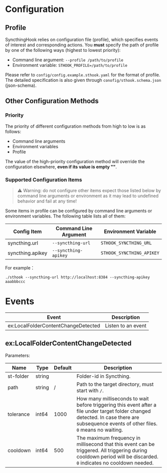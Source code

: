# Configuration

## Profile

SyncthingHook relies on configuration file (profile), which specifies events of interest and corresponding
actions. You **must** specify the path of profile by one of the following ways (highest to lowest priority):

- Command line argument: `--profile /path/to/profile`
- Environment variable: `STHOOK_PROFILE=/path/to/profile`

Please refer to `config/config.example.sthook.yaml` for the format of profile. The detailed specification is also given
through `conofig/sthook.schema.json` (json-schema).

## Other Configuration Methods

### Priority

The priority of different configuration methods from high to low is as follows:

- Command line arguments
- Environment variables
- Profile

The value of the high-priority configuration method will override the configuration elsewhere, **even if its value is
empty ""**.

### Supported Configuration Items

> ⚠️ Warning: do not configure other items expect those listed below by command line arguments or environment as it
> may lead to undefined behavior and fail at any time!

Some items in profile can be configured by command line arguments or environment variables. The following table lists
all of them:

| Config Item      | Command Line Argument | Environment Variable      |
|------------------|-----------------------|---------------------------|
| syncthing.url    | `--syncthing-url`     | `STHOOK_SYNCTHING_URL`    |
| syncthing.apikey | `--syncthing-apikey`  | `STHOOK_SYNCTHING_APIKEY` |

For example：

```shell
./sthook --syncthing-url http://localhost:8384 --syncthing-apikey aaabbbccc
```

# Events

| Event                               | Description        |
|-------------------------------------|--------------------|
| ex:LocalFolderContentChangeDetected | Listen to an event |

## ex:LocalFolderContentChangeDetected

Parameters:

| Name      | Type   | Default | Description                                                                                                                                                                              |
|-----------|--------|---------|------------------------------------------------------------------------------------------------------------------------------------------------------------------------------------------|
| st-folder | string |         | Folder-id in Syncthing.                                                                                                                                                                  |
| path      | string | /       | Path to the target directory, must start with `/`.                                                                                                                                       |
| tolerance | int64  | 1000    | How many milliseconds to wait before triggering this event after a file under target folder changed detected. In case there are subsequence events of other files. `0` means no waiting. |
| cooldown  | int64  | 500     | The maximum frequency in millisecond that this event can be triggered. All triggering during cooldown period will be discarded. `0` indicates no cooldown needed.                        |